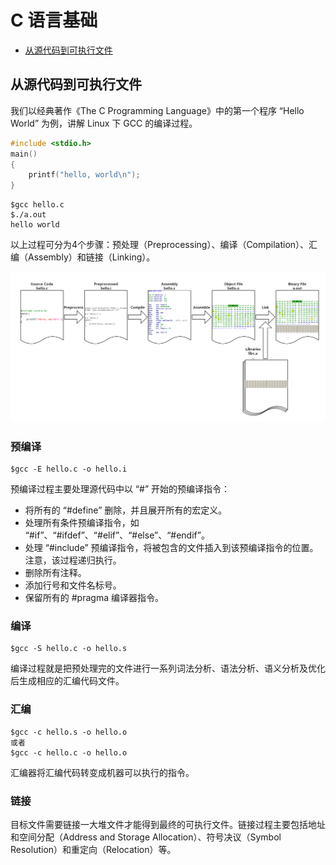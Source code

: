 # C 语言基础

- [从源代码到可执行文件](#从源代码到可执行文件)

## 从源代码到可执行文件
我们以经典著作《The C Programming Language》中的第一个程序 “Hello World” 为例，讲解 Linux 下 GCC 的编译过程。

```c
#include <stdio.h>
main()
{
    printf("hello, world\n");
}
```

```text
$gcc hello.c
$./a.out
hello world
```

以上过程可分为4个步骤：预处理（Preprocessing）、编译（Compilation）、汇编（Assembly）和链接（Linking）。

![](../pic/1.5.1_compile.png)

### 预编译
```text
$gcc -E hello.c -o hello.i
```

预编译过程主要处理源代码中以 “#” 开始的预编译指令：
- 将所有的 “#define” 删除，并且展开所有的宏定义。
- 处理所有条件预编译指令，如 “#if”、“#ifdef”、“#elif”、“#else”、“#endif”。
- 处理 “#include” 预编译指令，将被包含的文件插入到该预编译指令的位置。注意，该过程递归执行。
- 删除所有注释。
- 添加行号和文件名标号。
- 保留所有的 #pragma 编译器指令。

### 编译
```text
$gcc -S hello.c -o hello.s
```
编译过程就是把预处理完的文件进行一系列词法分析、语法分析、语义分析及优化后生成相应的汇编代码文件。

### 汇编
```text
$gcc -c hello.s -o hello.o
或者
$gcc -c hello.c -o hello.o
```
汇编器将汇编代码转变成机器可以执行的指令。

### 链接
目标文件需要链接一大堆文件才能得到最终的可执行文件。链接过程主要包括地址和空间分配（Address and Storage Allocation）、符号决议（Symbol Resolution）和重定向（Relocation）等。
